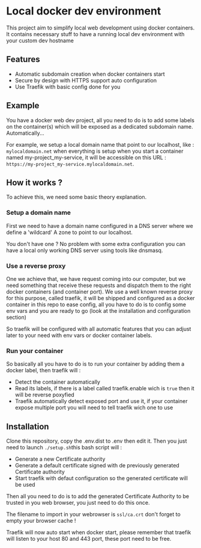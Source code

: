 # Local docker dev environment

This project aim to simplify local web development using docker containers. 
It contains necessary stuff to have a running local dev environment with your custom dev hostname

## Features 
* Automatic subdomain creation when docker containers start
* Secure by design with HTTPS support auto configuration
* Use Traefik with basic config done for you

## Example

You have a docker web dev project, all you need to do is to add some labels on the container(s) which will be exposed as a dedicated subdomain name. 
Automatically...

For example, we setup a local domain name that point to our localhost, like : `mylocaldomain.net` 
when everything is setup when you start a container named my-project_my-service, it will be accessible on this URL : `https://my-project_my-service.mylocaldomain.net`.

## How it works ?

To achieve this, we need some basic theory explanation. 

### Setup a domain name

First we need to have a domain name configured in a DNS server where we define a 'wildcard' A zone to point to our localhost.

You don't have one ? No problem with some extra configuration you can have a local only working DNS server using tools like dnsmasq.

### Use a reverse proxy

One we achieve that, we have request coming into our computer, but we need something that receive these requests and dispatch them to the right docker containers (and container port).
We use a well known reverse proxy for this purpose, called traefik, it will be shipped and configured as a docker container in this repo to ease config, all you have to do is to config some env vars and you are ready to go (look at the installation and configuration section)

So traefik will be configured with all automatic features that you can adjust later to your need with env vars or docker container labels.

### Run your container

So basically all you have to do is to run your container by adding them a docker label, then traefik will :
* Detect the container automatically
* Read its labels, if there is a label called traefik.enable wich is `true` then it will be reverse poxyfied
* Traefik automatically detect exposed port and use it, if your container expose multiple port you will need to tell traefik wich one to use

## Installation

Clone this repository, copy the .env.dist to .env then edit it.
Then you just need to launch `./setup.sh`this bash script will : 
* Generate a new Certificate authority
* Generate a default certificate signed with de previously generated Certificate authority
* Start traefik with defaut configuration so the generated certificate will be used

Then all you need to do is to add the generated Certificate Authority to be trusted in you web browser, you just need to do this once.

The filename to import in your webrowser is `ssl/ca.crt` don't forget to empty your browser cache !

Traefik will now auto start when docker start, please remember that traefik will listen to your host 80 and 443 port, these port need to be free.